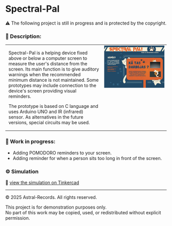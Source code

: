 # Spectral-Pal

⚠️ The following project is still in progress and is protected by the copyright.

<h3> 📝 Description:</h3>
<table style="width: 100%;">
  <tr>
     <td style="vertical-align: top; padding-left: 10px;">

   <p style="margin-bottom: 10px;">
       Spectral-Pal is a helping device fixed above or below a computer screen to measure the user's distance from the screen. Its main function is to give auditory warnings when the recommended minimum distance is not maintained.  Some prototypes may include connection to the device's screen providing visual reminders.

The prototype is based on C language and uses Arduino UNO and IR (infrared) sensor. As alternatives in the future versions, special circuits may be used. 
</p>
    </td>
    <td style="width: 40%; vertical-align: top;">
      <img src="./assets/SP_Poster_Lat.jpg" style="width: 100%; height: auto;"/>
    </td>
    
  </tr>
</table>

### 🔧 Work in progress:
- Adding POMODORO reminders to your screen.
- Adding reminder for when a person sits too long in front of the screen.



### ⚙️ Simulation
🔗 [view the simulation on Tinkercad](https://www.tinkercad.com/things/kJ8C4ohQrSh-spectral-pal?sharecode=h3pmaaNPvNmvdpFNgzQEwLuWjI1L4B5lH18c5Ithxl4)

---
© 2025 Astral-Records. All rights reserved.

This project is for demonstration purposes only.  
No part of this work may be copied, used, or redistributed without explicit permission.
